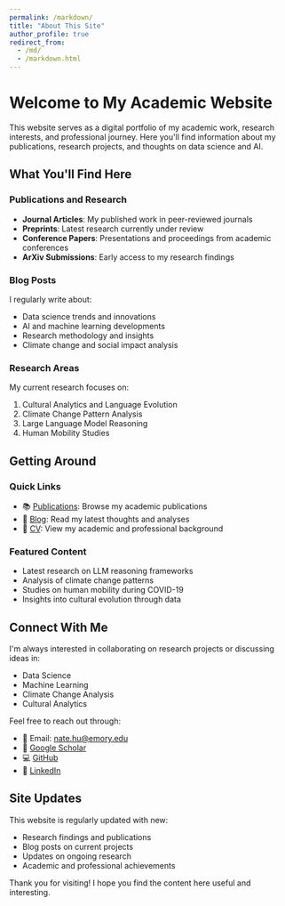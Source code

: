 ```yaml
---
permalink: /markdown/
title: "About This Site"
author_profile: true
redirect_from: 
  - /md/
  - /markdown.html
---
```


# Welcome to My Academic Website

This website serves as a digital portfolio of my academic work, research interests, and professional journey. Here you'll find information about my publications, research projects, and thoughts on data science and AI.

## What You'll Find Here

### Publications and Research
- **Journal Articles**: My published work in peer-reviewed journals
- **Preprints**: Latest research currently under review
- **Conference Papers**: Presentations and proceedings from academic conferences
- **ArXiv Submissions**: Early access to my research findings

### Blog Posts
I regularly write about:
- Data science trends and innovations
- AI and machine learning developments
- Research methodology and insights
- Climate change and social impact analysis

### Research Areas
My current research focuses on:
1. Cultural Analytics and Language Evolution
2. Climate Change Pattern Analysis
3. Large Language Model Reasoning
4. Human Mobility Studies

## Getting Around

### Quick Links
- 📚 [Publications](/publications/): Browse my academic publications
- 📝 [Blog](/portfolio/): Read my latest thoughts and analyses
- 📄 [CV](/cv/): View my academic and professional background

### Featured Content
- Latest research on LLM reasoning frameworks
- Analysis of climate change patterns
- Studies on human mobility during COVID-19
- Insights into cultural evolution through data

## Connect With Me

I'm always interested in collaborating on research projects or discussing ideas in:
- Data Science
- Machine Learning
- Climate Change Analysis
- Cultural Analytics

Feel free to reach out through:
- 📧 Email: nate.hu@emory.edu
- 🔬 [Google Scholar](https://scholar.google.com/citations?user=v-W5zIYAAAAJ)
- 💻 [GitHub](https://github.com/NateHu203)
- 🔗 [LinkedIn](https://www.linkedin.com/in/xinyuanhu03204)

## Site Updates
This website is regularly updated with new:
- Research findings and publications
- Blog posts on current projects
- Updates on ongoing research
- Academic and professional achievements

Thank you for visiting! I hope you find the content here useful and interesting.
